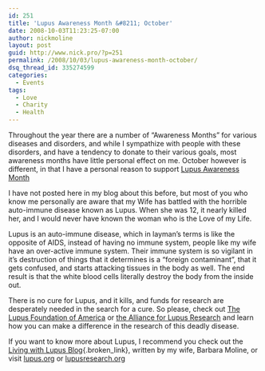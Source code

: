 ```yaml
---
id: 251
title: 'Lupus Awareness Month &#8211; October'
date: 2008-10-03T11:23:25-07:00
author: nickmoline
layout: post
guid: http://www.nick.pro/?p=251
permalink: /2008/10/03/lupus-awareness-month-october/
dsq_thread_id: 335274599
categories:
  - Events
tags:
  - Love
  - Charity
  - Health
---
```

Throughout the year there are a number of &#8220;Awareness Months&#8221; for various diseases and disorders, and while I sympathize with people with these disorders, and have a tendency to donate to their various goals, most awareness months have little personal effect on me. October however is different, in that I have a personal reason to support [Lupus Awareness Month](http://www.livingwithlupusblog.com/2008/10/october-is-lupus-awareness-month/)

<!--more-->

I have not posted here in my blog about this before, but most of you who know me personally are aware that my Wife has battled with the horrible auto-immune disease known as Lupus. When she was 12, it nearly killed her, and I would never have known the woman who is the Love of my Life.

Lupus is an auto-immune disease, which in layman&#8217;s terms is like the opposite of AIDS, instead of having no immune system, people like my wife have an over-active immune system. Their immune system is so vigilant in it&#8217;s destruction of things that it determines is a &#8220;foreign contaminant&#8221;, that it gets confused, and starts attacking tissues in the body as well. The end result is that the white blood cells literally destroy the body from the inside out.

<amp-img src="{{ site.baseurl }}/wp-content/uploads/sites/4/2008/10/m-o.webp" title="Foreign Contaminant Detected" alt="Foreign Contaminant Detected" width="400" height="208" layout="responsive" lightbox>
  <amp-img fallback src="{{ site.baseurl }}/wp-content/uploads/sites/4/2008/10/m-o.png" title="Foreign Contaminant Detected" alt="Foreign Contaminant Detected" width="400" height="208" layout="responsive" lightbox></amp-img>
</amp-img>

There is no cure for Lupus, and it kills, and funds for research are desperately needed in the search for a cure. So please, check out [The Lupus Foundation of America](http://www.lupus.org/) or [the Alliance for Lupus Research](http://www.lupusresearch.org/) and learn how you can make a difference in the research of this deadly disease.

If you want to know more about Lupus, I recommend you check out the [Living with Lupus Blog](http://www.livingwithlupusblog.com/){.broken_link}, written by my wife, Barbara Moline, or visit [lupus.org](http://www.lupus.org/) or [lupusresearch.org](http://www.lupusresearch.org/)